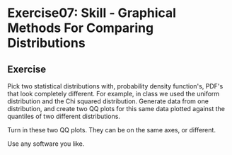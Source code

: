 # Exercise07: Skill - Graphical Methods For Comparing Distributions

## Exercise

Pick two statistical distributions with, probability density function's, PDF's that look completely different.
For example, in class we used the uniform distribution and the Chi squared distribution.
Generate data from one distribution, and create two QQ plots for this same data plotted against the quantiles of two different distributions.

Turn in these two QQ plots.
They can be on the same axes, or different.

Use any software you like.
